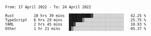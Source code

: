 <!--START_SECTION:waka-->

```text
From: 17 April 2022 - To: 24 April 2022

Rust         10 hrs 39 mins  ██████████▓░░░░░░░░░░░░░░   42.25 %
TypeScript   6 hrs 29 mins   ██████▒░░░░░░░░░░░░░░░░░░   25.75 %
YAML         2 hrs 45 mins   ██▓░░░░░░░░░░░░░░░░░░░░░░   10.93 %
Other        1 hr 21 mins    █▒░░░░░░░░░░░░░░░░░░░░░░░   05.37 %
```

<!--END_SECTION:waka-->
